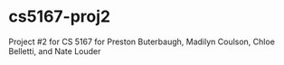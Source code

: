 # cs5167-proj2
Project #2 for CS 5167 for Preston Buterbaugh, Madilyn Coulson, Chloe Belletti, and Nate Louder
